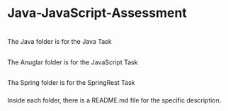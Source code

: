 # Java-JavaScript-Assessment  

#
The Java folder is for the Java Task  

##
The Anuglar folder is for the JavaScript Task

##
Tha Spring folder is for the SpringRest Task

###
Inside each folder, there is a README.md file for the specific description.
